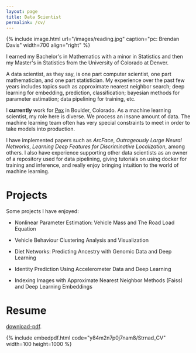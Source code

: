 ```yaml
---
layout: page
title: Data Scientist
permalink: /cv/
---
```


{% include image.html url="/images/reading.jpg" caption="pc: Brendan Davis" width=700 align="right" %}

I earned my Bachelor's in Mathematics with a minor in Statistics and then my Master's in Statistics from the University of Colorado at Denver.

A data scientist, as they say, is one part computer scientist, one part mathematician, and one part statistician. My experience over the past few years includes topics such as approximate nearest neighbor search; deep learning for embedding, prediction, classification; bayesian methods for parameter estimation; data pipelining for training, etc. 

I __currently__ work for [Pex](www.pex.com) in Boulder, Colorado. As a machine learning scientist, my role here is diverse. We process an insane amount of data. The machine learning team often has very special constraints to meet in order to take models into production. 

I have implemented papers such as *ArcFace*, *Outrageously Large Neural Networks*, *Learning Deep Features for Discriminative Localization*, among others. I also have experience supporting other data scientists as an owner of a repository used for data pipelining, giving tutorials on using docker for training and inference, and really enjoy bringing intuition to the world of machine learning. 


# Projects

Some projects I have enjoyed:

- Nonlinear Parameter Estimation: Vehicle Mass and The Road Load Equation
	
- Vehicle Behaviour Clustering Analysis and Visualization

- Diet Networks: Predicting Ancestry with Genomic Data and Deep Learning

- Identity Prediction Using Accelerometer Data and Deep Learning

- Indexing Images with Approximate Nearest Neighbor Methods (Faiss) and Deep Learning Embeddings


# Resume
[download-pdf](https://www.dropbox.com/s/y84m2n7p0j7nam8/Strnad_CV.pdf?dl=0).

{% include embedpdf.html code="y84m2n7p0j7nam8/Strnad_CV" width=100 height=1000 %}


